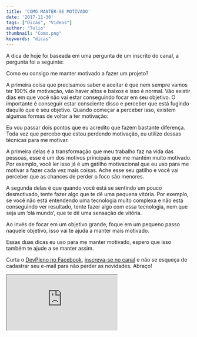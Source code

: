 ```yaml
---
title: 'COMO MANTER-SE MOTIVADO'
date: '2017-11-30'
tags: ["Dicas", "Videos"]
author: "Tulio"
thumbnail: "Como.png"
keywords: "dicas"
---
```



A dica de hoje foi baseada em uma pergunta de um inscrito do canal, a pergunta foi a seguinte:

Como eu consigo me manter motivado a fazer um projeto?

A primeira coisa que precisamos saber e aceitar é que nem sempre vamos ter 100% de motivação, vão haver altos e baixos e isso é normal. Vão existir dias em que você não vai estar conseguindo focar em seu objetivo. O importante é conseguir estar consciente disso e perceber que está fugindo daquilo que é seu objetivo. Quando começar a perceber isso, existem algumas formas de voltar a ter motivação:

Eu vou passar dois pontos que eu acredito que fazem bastante diferença. Toda vez que percebo que estou perdendo motivação, eu utilizo dessas técnicas para me motivar.

A primeira delas é a transformação que meu trabalho faz na vida das pessoas, esse é um dos motivos principais que me mantém muito motivado. Por exemplo, você ler isso já é um gatilho motivacional que eu uso para me motivar a fazer cada vez mais coisas.  Ache esse seu gatilho e você vai perceber que as chances de perder o foco são menores.

A segunda delas é que quando você está se sentindo um pouco desmotivado, tente fazer algo que te dê uma pequena vitória. Por exemplo, se você não está entendendo uma tecnologia muito complexa e não está conseguindo ver resultado, tente fazer algo com essa tecnologia, nem que seja um ‘olá mundo’, que te dê uma sensação de vitória.

Ao invés de focar em um objetivo grande, foque em um pequeno passo naquele objetivo, isso vai te ajuda a manter mais motivado.

Essas duas dicas eu uso para me manter motivado, espero que isso também te ajude a se manter assim.

 Curta o [DevPleno no Facebook](https://www.facebook.com/devpleno), [inscreva-se no canal](https://www.youtube.com/devplenocom) e não se esqueça de cadastrar seu e-mail para não perder as novidades. Abraço!

 <div class="embed-responsive embed-responsive-16by9">
  <iframe class="embed-responsive-item" src="https://www.youtube.com/embed/MZv21GmQcv0" allowfullscreen></iframe> 
  </div>